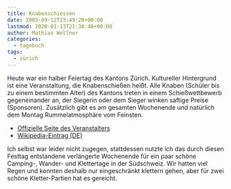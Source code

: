 ```yaml
---
title: Knabenschiessen
date: 2005-09-12T23:49:20+00:00
lastmod: 2020-01-13T21:38:48+00:00
author: Mathias Wellner
categories:
  - tagebuch
tags:
  - zürich
---
```

Heute war ein halber Feiertag des Kantons Zürich. Kultureller Hintergrund ist eine Veranstaltung, die Knabenschießen heißt. Alle Knaben (Schüler bis zu einem bestimmten Alter) des Kantons treten in einem Schießwettbewerb gegeneinander an, der Siegerin oder dem Sieger winken saftige Preise (Sponsoren). Zusätzlich gibt es am gesamten Wochenende und natürlich dem Montag Rummelatmosphäre vom Feinsten.
<!--more-->

  * [Offizielle Seite des Veranstalters](https://www.knabenschiessen.ch)
  * [Wikipedia-Eintrag (DE)](https://de.wikipedia.org/wiki/Knabenschiessen)

Ich selbst war leider nicht zugegen, stattdessen nutzte ich das durch diesen Festtag entstandene verlängerte Wochenende für ein paar schöne Camping-, Wander- und Klettertage in der Südschweiz. Wir hatten viel Regen und konnten deshalb nur eingeschränkt klettern gehen, aber für zwei schöne Kletter-Partien hat es gereicht.